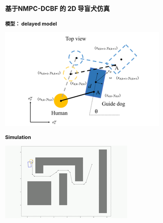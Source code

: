 ## 基于NMPC-DCBF 的 2D 导盲犬仿真
### 模型： delayed model
![Alt text](image-1.png)
### Simulation
![avatar](guide_dog.gif)

